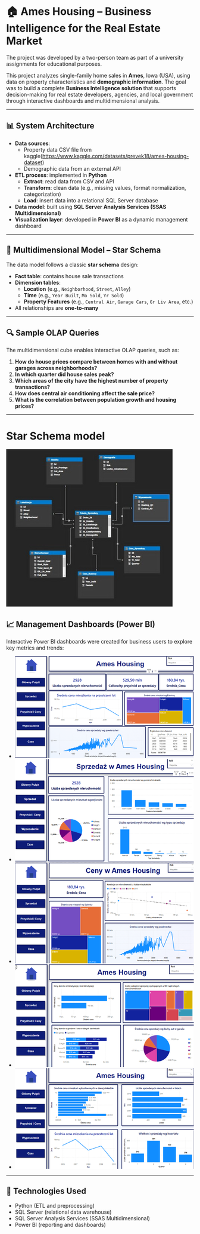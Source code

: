 # 🏠 Ames Housing – Business Intelligence for the Real Estate Market
The project was developed by a two-person team as part of a university assignments for educational purposes.

This project analyzes single-family home sales in **Ames**, Iowa (USA), using data on property characteristics and **demographic information**. The goal was to build a complete **Business Intelligence solution** that supports decision-making for real estate developers, agencies, and local government through interactive dashboards and multidimensional analysis.

---

## 📊 System Architecture

- **Data sources**:
  - Property data CSV file from kaggle(https://www.kaggle.com/datasets/prevek18/ames-housing-dataset)
  - Demographic data from an external API
- **ETL process**: implemented in **Python**
  - **Extract**: read data from CSV and API
  - **Transform**: clean data (e.g., missing values, format normalization, categorization)
  - **Load**: insert data into a relational SQL Server database
- **Data model**: built using **SQL Server Analysis Services (SSAS Multidimensional)**
- **Visualization layer**: developed in **Power BI** as a dynamic management dashboard

---

## 🧱 Multidimensional Model – Star Schema

The data model follows a classic **star schema** design:

- **Fact table**: contains house sale transactions
- **Dimension tables**:
  - **Location** (e.g., `Neighborhood`, `Street`, `Alley`)
  - **Time** (e.g., `Year Built`, `Mo Sold`, `Yr Sold`)
  - **Property Features** (e.g., `Central Air`, `Garage Cars`, `Gr Liv Area`, etc.)
- All relationships are **one-to-many**

---

## 🔍 Sample OLAP Queries

The multidimensional cube enables interactive OLAP queries, such as:

1. **How do house prices compare between homes with and without garages across neighborhoods?**
2. **In which quarter did house sales peak?**
3. **Which areas of the city have the highest number of property transactions?**
4. **How does central air conditioning affect the sale price?**
5. **What is the correlation between population growth and housing prices?**

---

# Star Schema model

![model](Model.jpg)

## 📈 Management Dashboards (Power BI)

Interactive Power BI dashboards were created for business users to explore key metrics and trends:

- ![Dashboard](kokpit1.png)
- ![Dashboard](kokpit2.png)
- ![Dashboard](kokpit3.png)
- ![Dashboard](kokpit4.png)
- ![Dashboard](kokpit5.png)
---

## 🧩 Technologies Used

- Python (ETL and preprocessing)
- SQL Server (relational data warehouse)
- SQL Server Analysis Services (SSAS Multidimensional)
- Power BI (reporting and dashboards)
